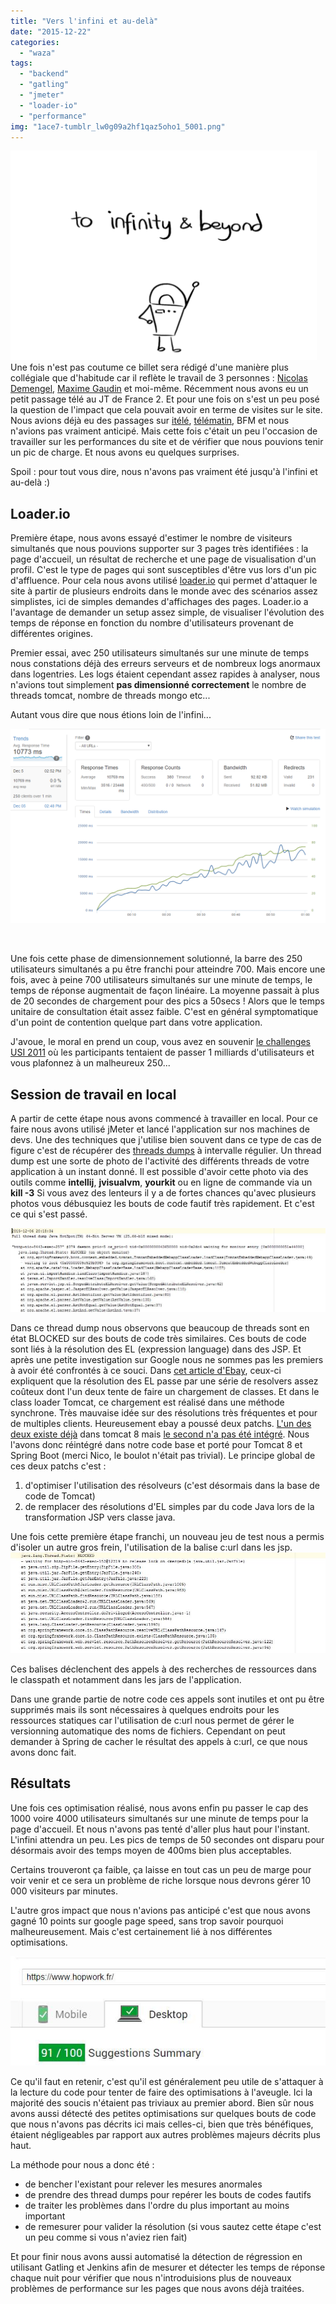```yaml
---
title: "Vers l'infini et au-delà"
date: "2015-12-22"
categories: 
  - "waza"
tags: 
  - "backend"
  - "gatling"
  - "jmeter"
  - "loader-io"
  - "performance"
img: "1ace7-tumblr_lw0g09a2hf1qaz5oho1_5001.png"
---
```


[![tumblr_lw0g09a2hf1qaz5oho1_500[1]](/images/1ace7-tumblr_lw0g09a2hf1qaz5oho1_5001.png)](https://eventuallycoding.com/wp-content/uploads/2019/10/1ace7-tumblr_lw0g09a2hf1qaz5oho1_5001.png)Une fois n'est pas coutume ce billet sera rédigé d'une manière plus collégiale que d'habitude car il reflète le travail de 3 personnes : [Nicolas Demengel](https://www.hopwork.fr/profile/nicolasgriseydemengel), [Maxime Gaudin](https://www.hopwork.fr/profile/maximegaudin) et moi-même. Récemment nous avons eu un petit passage télé au JT de France 2. Et pour une fois on s'est un peu posé la question de l'impact que cela pouvait avoir en terme de visites sur le site. Nous avions déjà eu des passages sur [itélé](https://blog.hopwork.fr/hopwork-sur-canal-et-i-tele/), [télématin](http://www.france2.fr/emissions/telematin/decouverte/demain-tous-free-lances_300559), BFM et nous n'avions pas vraiment anticipé. Mais cette fois c'était un peu l'occasion de travailler sur les performances du site et de vérifier que nous pouvions tenir un pic de charge. Et nous avons eu quelques surprises.

Spoil : pour tout vous dire, nous n'avons pas vraiment été jusqu'à l'infini et au-delà :)

## Loader.io

Première étape, nous avons essayé d'estimer le nombre de visiteurs simultanés que nous pouvions supporter sur 3 pages très identifiées : la page d'accueil, un résultat de recherche et une page de visualisation d'un profil. C'est le type de pages qui sont susceptibles d'être vus lors d'un pic d'affluence. Pour cela nous avons utilisé [loader.io](https://loader.io/) qui permet d'attaquer le site à partir de plusieurs endroits dans le monde avec des scénarios assez simplistes, ici de simples demandes d'affichages des pages. Loader.io a l'avantage de demander un setup assez simple, de visualiser l'évolution des temps de réponse en fonction du nombre d'utilisateurs provenant de différentes origines.

Premier essai, avec 250 utilisateurs simultanés sur une minute de temps nous constations déjà des erreurs serveurs et de nombreux logs anormaux dans logentries. Les logs étaient cependant assez rapides à analyser, nous n'avions tout simplement **pas dimensionné correctement** le nombre de threads tomcat, nombre de threads mongo etc...

Autant vous dire que nous étions loin de l'infini...

[![image-2015-12-05-14-55-57-179](/images/ea8bf-image-2015-12-05-14-55-57-179.png)](http://eventuallycoding.com/wp-content/uploads/2015/12/ea8bf-image-2015-12-05-14-55-57-179.png)

 

Une fois cette phase de dimensionnement solutionné, la barre des 250 utilisateurs simultanés a pu être franchi pour atteindre 700. Mais encore une fois, avec à peine 700 utilisateurs simultanés sur une minute de temps, le temps de réponse augmentait de façon linéaire. La moyenne passait à plus de 20 secondes de chargement pour des pics a 50secs ! Alors que le temps unitaire de consultation était assez faible. C'est en général symptomatique d'un point de contention quelque part dans votre application.

J'avoue, le moral en prend un coup, vous avez en souvenir [le challenges USI 2011](https://sites.google.com/a/octo.com/challengeusi2011/) où les participants tentaient de passer 1 milliards d'utilisateurs et vous plafonnez à un malheureux 250...

## Session de travail en local

A partir de cette étape nous avons commencé à travailler en local. Pour ce faire nous avons utilisé jMeter et lancé l'application sur nos machines de devs. Une des techniques que j'utilise bien souvent dans ce type de cas de figure c'est de récupérer des [threads dumps](https://docs.oracle.com/cd/E13150_01/jrockit_jvm/jrockit/geninfo/diagnos/using_threaddumps.html) à intervalle régulier. Un thread dump est une sorte de photo de l'activité des différents threads de votre application à un instant donné. Il est possible d'avoir cette photo via des outils comme **intellij**, **jvisualvm**, **yourkit** ou en ligne de commande via un **kill -3** Si vous avez des lenteurs il y a de fortes chances qu'avec plusieurs photos vous débusquiez les bouts de code fautif très rapidement. Et c'est ce qui s'est passé.

[![td](/images/7e33f-td.jpg)](http://eventuallycoding.com/wp-content/uploads/2015/12/7e33f-td.jpg)

Dans ce thread dump nous observons que beaucoup de threads sont en état BLOCKED sur des bouts de code très similaires. Ces bouts de code sont liés à la résolution des EL (expression language) dans des JSP. Et après une petite investigation sur Google nous ne sommes pas les premiers à avoir été confrontés à ce souci. Dans [cet article d'Ebay](http://www.ebaytechblog.com/2013/01/04/tomcatjasper-performance-tuning/), ceux-ci expliquent que la résolution des EL passe par une série de resolvers assez coûteux dont l'un deux tente de faire un chargement de classes. Et dans le class loader Tomcat, ce chargement est réalisé dans une méthode synchrone. Très mauvaise idée sur des résolutions très fréquentes et pour de multiples clients. Heureusement ebay a poussé deux patchs. [L'un des deux existe déjà](https://bz.apache.org/bugzilla/show_bug.cgi?id=53896) dans tomcat 8 mais [le second n'a pas été intégré](https://bz.apache.org/bugzilla/show_bug.cgi?id=54239). Nous l'avons donc réintégré dans notre code base et porté pour Tomcat 8 et Spring Boot (merci Nico, le boulot n'était pas trivial). Le principe global de ces deux patchs c'est :

1. d'optimiser l'utilisation des résolveurs (c'est désormais dans la base de code de Tomcat)
2. de remplacer des résolutions d'EL simples par du code Java lors de la transformation JSP vers classe java.

Une fois cette première étape franchi, un nouveau jeu de test nous a permis d'isoler un autre gros frein, l'utilisation de la balise c:url dans les jsp. [![td2](/images/c1e9e-td2.jpg)](http://eventuallycoding.com/wp-content/uploads/2015/12/c1e9e-td2.jpg)

Ces balises déclenchent des appels à des recherches de ressources dans le classpath et notamment dans les jars de l'application.

Dans une grande partie de notre code ces appels sont inutiles et ont pu être supprimés mais ils sont nécessaires à quelques endroits pour les ressources statiques car l'utilisation de c:url nous permet de gérer le versionning automatique des noms de fichiers. Cependant on peut demander à Spring de cacher le résultat des appels à c:url, ce que nous avons donc fait.

## Résultats

Une fois ces optimisation réalisé, nous avons enfin pu passer le cap des 1000 voire 4000 utilisateurs simultanés sur une minute de temps pour la page d'accueil. Et nous n'avons pas tenté d'aller plus haut pour l'instant. L'infini attendra un peu. Les pics de temps de 50 secondes ont disparu pour désormais avoir des temps moyen de 400ms bien plus acceptables.

Certains trouveront ça faible, ça laisse en tout cas un peu de marge pour voir venir et ce sera un problème de riche lorsque nous devrons gérer 10 000 visiteurs par minutes.

L'autre gros impact que nous n'avions pas anticipé c'est que nous avons gagné 10 points sur google page speed, sans trop savoir pourquoi malheureusement. Mais c'est certainement lié à nos différentes optimisations.

[![pagespeed](/images/e526d-pagespeed.jpg)](http://eventuallycoding.com/wp-content/uploads/2015/12/e526d-pagespeed.jpg)

Ce qu'il faut en retenir, c'est qu'il est généralement peu utile de s'attaquer à la lecture du code pour tenter de faire des optimisations à l'aveugle. Ici la majorité des soucis n'étaient pas triviaux au premier abord. Bien sûr nous avons aussi détecté des petites optimisations sur quelques bouts de code que nous n'avons pas décrits ici mais celles-ci, bien que très bénéfiques, étaient négligeables par rapport aux autres problèmes majeurs décrits plus haut.

La méthode pour nous a donc été :

- de bencher l'existant pour relever les mesures anormales
- de prendre des thread dumps pour repérer les bouts de codes fautifs
- de traiter les problèmes dans l'ordre du plus important au moins important
- de remesurer pour valider la résolution (si vous sautez cette étape c'est un peu comme si vous n'aviez rien fait)

Et pour finir nous avons aussi automatisé la détection de régression en utilisant Gatling et Jenkins afin de mesurer et détecter les temps de réponse chaque nuit pour vérifier que nous n'introduisions plus de nouveaux problèmes de performance sur les pages que nous avons déjà traitées.

